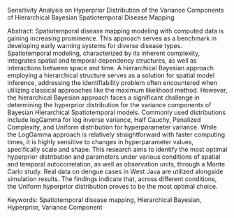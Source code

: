 Sensitivity Analysis on Hyperprior Distribution of the Variance Components of Hierarchical Bayesian Spatiotemporal Disease Mapping 

Abstract: 
Spatiotemporal disease mapping modeling with computed data is gaining increasing prominence. 
This approach serves as a benchmark in developing early warning systems for diverse disease types. 
Spatiotemporal modeling, characterized by its inherent complexity, integrates spatial and temporal dependency structures, as well as interactions between space and time. 
A hierarchical Bayesian approach employing a hierarchical structure serves as a solution for spatial model inference, addressing the identifiability problem often encountered when utilizing classical approaches like the maximum likelihood method. 
However, the hierarchical Bayesian approach faces a significant challenge in determining the hyperprior distribution for the variance components of Bayesian Hierarchical Spatiotemporal models. 
Commonly used distributions include logGamma for log inverse variance, Half Cauchy, Penalized Complexity, and Uniform distribution for hyperparameter variance. 
While the LogGamma approach is relatively straightforward with faster computing times, it is highly sensitive to changes in hyperparameter values, specifically scale and shape. 
This research aims to identify the most optimal hyperprior distribution and parameters under various conditions of spatial and temporal autocorrelation, as well as observation units, through a Monte Carlo study. Real data on dengue cases in West Java are utilized alongside simulation results. 
The findings indicate that, across different conditions, the Uniform hyperprior distribution proves to be the most optimal choice. 

Keywords: Spatiotemporal disease mapping, Hierarchical Bayesian, Hyperprior, Variance Component 
